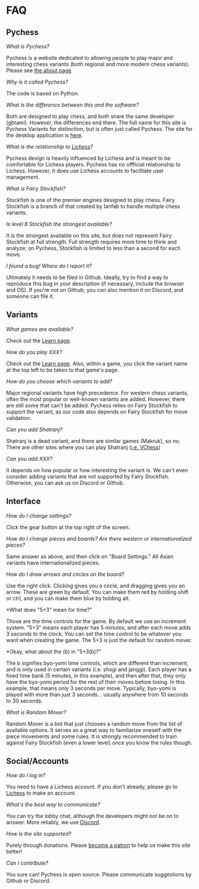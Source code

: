 # FAQ

## Pychess

*What is Pychess?* 

Pychess is a website dedicated to allowing people to play major and interesting chess variants (both regional and more modern chess variants). Please see [the about page](https://www.pychess.org/about).

*Why is it called Pychess?*

The code is based on Python.

*What is the difference between this and the software?*

Both are designed to play chess, and both share the same developer (gbtami). However, the differences end there. The full name for this site is Pychess Variants for distinction, but is often just called Pychess. The site for the desktop application is [here](https://pychess.github.io/).

*What is the relationship to [Lichess](https://lichess.org/)?*

Pychess design is heavily influenced by Lichess and is meant to be comfortable for Lichess players. Pychess has no offficial relationship to Lichess. However, it does use Lichess accounts to facilitate user management.

*What is Fairy Stockfish?*

Stockfish is one of the premier engines designed to play chess. Fairy Stockfish is a branch of that created by Ianfab to handle multiple chess variants.

*Is level 8 Stockfish the strongest available?*

It is the strongest available on this site, but does not represent Fairy Stockfish at full strength. Full strength requires more time to think and analyze; on Pychess, Stockfish is limited to less than a second for each move.

*I found a bug! Where do I report it?*

Ultimately it needs to be filed in Github. Ideally, try to find a way to reproduce this bug in your description (if necessary, include the browser and OS). If you're not on Github, you can also mention it on Discord, and someone can file it.

## Variants

*What games are available?*

Check out the [Learn page](https://www.pychess.org/variant).

*How do you play XXX?*

Check out the [Learn page](https://www.pychess.org/variant). Also, within a game, you click the variant name at the top left to be taken to that game's page.

*How do you choose which variants to add?*

Major regional variants have high precedence. For western chess variants, often the most popular or well-known variants are added. However, there are still some that can't be added. Pychess relies on Fairy Stockfish to support the variant, as our code also depends on Fairy Stockfish for move validation.

*Can you add Shatranj?*

Shatranj is a dead variant, and there are similar games (Makruk), so no. There are other sites where you can play Shatranj ([i.e. VChess](https://vchess.club/#/))

*Can you add XXX?*

It depends on how popular or how interesting the variant is. We can't even consider adding variants that are not supported by Fairy Stockfish. Otherwise, you can ask us on Discord or Github.

## Interface

*How do I change settings?*

Click the gear button at the top right of the screen.

*How do I change pieces and boards? Are there western or internationalized pieces?*

Same answer as above, and then click on "Board Settings." All Asian variants have internationalized pieces.

*How do I draw arrows and circles on the board?*

Use the right click. Clicking gives you a circle, and dragging gives you an arrow. These are green by default. You can make them red by holding shift or ctrl, and you can make them blue by holding alt.

*What does "5+3" mean for time?"

Those are the time controls for the game. By default we use an increment system. "5+3" means each player has 5 *minutes*, and after each move adds 3 *seconds* to the clock. You can set the time control to be whatever you want when creating the game. The 5+3 is just the default for random mover.

*Okay, what about the (b) in "5+3(b)?"

The b signifies byo-yomi time controls, which are different than increment, and is only used in certain variants (i.e. shogi and janggi). Each player has a fixed time bank (5 minutes, in this example), and then after that, they only have the byo-yomi period for the rest of their moves before losing. In this example, that means only 3 seconds per move. Typically, byo-yomi is played with more than just 3 seconds... usually anywhere from 10 seconds to 30 seconds.

*What is Random Mover?*

Random Mover is a bot that just chooses a random move from the list of available options. It serves as a great way to familiarize oneself with the piece movements and some rules. It is strongly recommended to train against Fairy Stockfish (even a lower level) once you know the rules though.

## Social/Accounts

*How do I log in?*

You need to have a Lichess account. If you don't already, please go to [Lichess](https://lichess.org/) to make an account.

*What's the best way to communicate?*

You can try the lobby chat, although the developers might not be on to answer. More reliably, we use [Discord](https://discord.gg/aPs8RKr).

*How is the site supported?*

Purely through donations. Please [become a patron](https://www.pychess.org/patron) to help us make this site better!

*Can I contribute?*

You sure can! Pychess is open source. Please communicate suggestions by Github or Discord.



